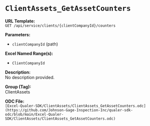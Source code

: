 # `ClientAssets_GetAssetCounters`

**URL Template:**  
`GET /api/service/clients/{clientCompanyId}/counters`

**Parameters:**  
- `clientCompanyId` (path)

**Excel Named Range(s):**  
- `ClientCompanyId`

**Description:**  
No description provided.

**Group (Tag):**  
ClientAssets

**ODC File:**  
`[Excel-Qualer-SDK/ClientAssets/ClientAssets_GetAssetCounters.odc](https://github.com/Johnson-Gage-Inspection-Inc/qualer-sdk-odc/blob/main/Excel-Qualer-SDK/ClientAssets/ClientAssets_GetAssetCounters.odc)`

